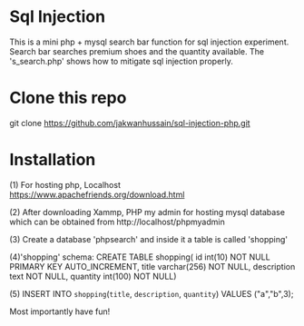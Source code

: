 # Sql Injection 
This is a mini php + mysql search bar function for sql injection experiment. 
Search bar searches premium shoes and the quantity available. The 's_search.php' shows
how to mitigate sql injection properly. 

# Clone this repo

git clone https://github.com/jakwanhussain/sql-injection-php.git


# Installation

(1) For hosting php, Localhost https://www.apachefriends.org/download.html

(2) After downloading Xammp, PHP my admin for hosting mysql database which can be obtained from http://localhost/phpmyadmin

(3) Create a database 'phpsearch' and inside it a table is called 'shopping'

(4)'shopping' schema: 
  CREATE TABLE shopping(
  id int(10) NOT NULL PRIMARY KEY AUTO_INCREMENT,
  title varchar(256) NOT NULL,
  description text NOT NULL,
  quantity int(100) NOT NULL)
  
(5) INSERT INTO `shopping`(`title`, `description`, `quantity`) VALUES ("a","b",3);
  
Most importantly have fun!